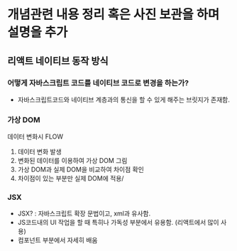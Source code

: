 # 개념관련 내용 정리 혹은 사진 보관을 하며 설명을 추가

## 리액트 네이티브 동작 방식

### 어떻게 자바스크립트 코드를 네이티브 코드로 변경을 하는가?

- 자바스크립트코드와 네이티브 계층과의 통신을 할 수 있게 해주는 브릿지가 존재함.

### 가상 DOM

데이터 변화시 FLOW

1. 데이터 변화 발생
2. 변화된 데이터를 이용하여 가상 DOM 그림
3. 가상 DOM과 실제 DOM을 비교하여 차이점 확인
4. 차이점이 있는 부분만 실제 DOM에 적용/

### JSX

- JSX? : 자바스크립트 확장 문법이고, xml과 유사함.
- JS코드내의 UI 작업을 할 때 특히나 가독성 부분에서 유용함. (리액트에서 많이 사용)
- 컴포넌트 부분에서 자세히 배움

